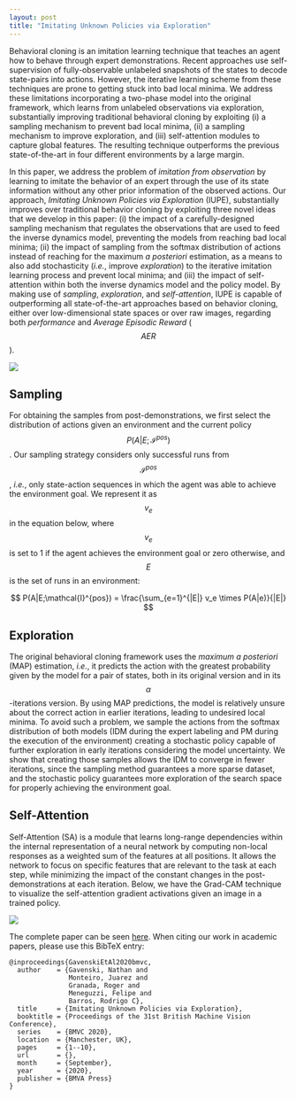 ```yaml
---
layout: post
title: "Imitating Unknown Policies via Exploration"
---
```


Behavioral cloning is an imitation learning technique that teaches an agent how to behave through expert demonstrations. Recent approaches use self-supervision of fully-observable unlabeled snapshots of the states to decode state-pairs into actions. However, the iterative learning scheme from these techniques are prone to getting stuck into bad local minima. We address these limitations incorporating a two-phase model into the original framework, which learns from unlabeled observations via exploration, substantially improving traditional behavioral cloning by exploiting (i) a sampling mechanism to prevent bad local minima, (ii) a sampling mechanism to improve exploration, and (iii) self-attention modules to capture global features. The resulting technique outperforms the previous state-of-the-art in four different environments by a large margin. 

In this paper, we address the problem of *imitation from observation* by learning to imitate the behavior of an expert through the use of its state information without any other prior information of the observed actions. Our approach, *Imitating Unknown Policies via Exploration* (IUPE), substantially improves over traditional behavior cloning by exploiting three novel ideas that we develop in this paper: (i) the impact of a carefully-designed sampling mechanism that regulates the observations that are used to feed the inverse dynamics model, preventing the models from reaching bad local minima; (ii) the impact of sampling from the softmax distribution of actions instead of reaching for the maximum *a posteriori* estimation, as a means to also add stochasticity (*i.e.*, improve *exploration*) to the iterative imitation learning process and prevent local minima; and (iii) the impact of self-attention within both the inverse dynamics model and the policy model. By making use of *sampling*, *exploration*, and *self-attention*, IUPE is capable of outperforming all state-of-the-art approaches based on behavior cloning, either over low-dimensional state spaces or over raw images, regarding both *performance* and *Average Episodic Reward* ($$AER$$).

<img src="https://raw.githubusercontent.com/rogergranada/rogergranada.github.io/master/images/pipeline_abco.svg"/>

## Sampling

For obtaining the samples from post-demonstrations, we first select the distribution of actions given an environment and the current policy $$P(A|E;\mathcal{I}^{pos})$$.
Our sampling strategy considers only successful runs from $$\mathcal{I}^{pos}$$, *i.e.*, only state-action sequences in which the agent was able to achieve the environment goal.
We represent it as $$v_e$$ in the equation below, where $$v_e$$ is set to 1 if the agent achieves the environment goal or zero otherwise, and $$E$$ is the set of runs in an environment:

$$
P(A|E;\mathcal{I}^{pos}) = \frac{\sum_{e=1}^{|E|} v_e \times  P(A|e)}{|E|}
$$

## Exploration

The original behavioral cloning framework uses the *maximum a posteriori* (MAP) estimation, *i.e.*, it predicts the action with the greatest probability given by the model for a pair of states, both in its original version and in its $$\alpha$$-iterations version. By using MAP predictions, the model is relatively unsure about the correct action in earlier iterations, leading to undesired local minima. To avoid such a problem, we sample the actions from the softmax distribution of both models (IDM during the expert labeling and PM during the execution of the environment) creating a stochastic policy capable of further exploration in early iterations considering the model uncertainty. We show that creating those samples allows the IDM to converge in fewer iterations, since the sampling method guarantees a more sparse dataset, and the stochastic policy guarantees more exploration of the search space for properly achieving the environment goal.

## Self-Attention

Self-Attention (SA) is a module that learns long-range dependencies within the internal representation of a neural network by computing non-local responses as a weighted sum of the features at all positions. It allows the network to focus on specific features that are relevant to the task at each step, while minimizing the impact of the constant changes in the post-demonstrations at each iteration. Below, we have the Grad-CAM technique to visualize the self-attention gradient activations given an image in a trained policy.

<img src="https://raw.githubusercontent.com/rogergranada/rogergranada.github.io/master/images/attention.svg"/>

The complete paper can be seen [here](). When citing our work in academic papers, please use this BibTeX entry:

```
@inproceedings{GavenskiEtAl2020bmvc,
  author    = {Gavenski, Nathan and
               Monteiro, Juarez and 
               Granada, Roger and 
               Meneguzzi, Felipe and 
               Barros, Rodrigo C},
  title     = {Imitating Unknown Policies via Exploration},
  booktitle = {Proceedings of the 31st British Machine Vision Conference},
  series    = {BMVC 2020},
  location  = {Manchester, UK},
  pages     = {1--10},
  url       = {},
  month     = {September},
  year      = {2020},
  publisher = {BMVA Press}
}
```



